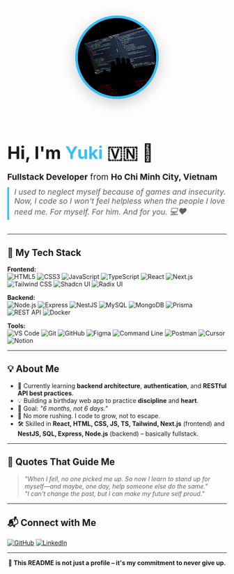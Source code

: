 <!-- Profile Header -->
<div align="center" style="margin-bottom: 32px;">
  <div style="display: flex; align-items: center; justify-content: center; gap: 32px; flex-wrap: wrap;">
    <div>
      <img 
        src="./yuki.jpg" 
        alt="Vy" 
        width="180" 
        height="180" 
        style="
          border-radius: 50%;
          box-shadow: 0 8px 32px rgba(0,0,0,0.20);
          border: 6px solid #38bdf8;
          object-fit: cover;
          aspect-ratio: 1/1;
          background: #222;
          margin-bottom: 8px;
        " 
      />
    </div>
    <div style="min-width: 320px; text-align: left;">
      <h1 style="font-size: 2.5rem; margin-bottom: 12px;">Hi, I'm <span style="color:#38bdf8;">Yuki</span> 🇻🇳 👋</h1>
      <p style="font-size: 1.2rem; margin-bottom: 12px;">
        <b>Fullstack Developer</b> from <b>Ho Chi Minh City, Vietnam</b>
      </p>
      <blockquote style="font-size: 1.1rem; margin: 0; border-left: 4px solid #38bdf8; padding-left: 12px;">
        <i>
          I used to neglect myself because of games and insecurity. Now, I code so I won't feel helpless when the people I love need me. For myself. For him. And for you. <span style="font-size:1.1em;">💻❤️</span>
        </i>
      </blockquote>
    </div>
  </div>
</div>

---

## 🚀 My Tech Stack

**Frontend:**  
<img alt="HTML5" src="https://img.shields.io/badge/HTML5-e34c26?style=for-the-badge&logo=html5&logoColor=white" />
<img alt="CSS3" src="https://img.shields.io/badge/CSS3-1572B6?style=for-the-badge&logo=css3&logoColor=white" />
<img alt="JavaScript" src="https://img.shields.io/badge/JavaScript-f7df1e?style=for-the-badge&logo=javascript&logoColor=black" />
<img alt="TypeScript" src="https://img.shields.io/badge/TypeScript-007acc?style=for-the-badge&logo=typescript&logoColor=white" />
<img alt="React" src="https://img.shields.io/badge/React-20232a?style=for-the-badge&logo=react&logoColor=61dafb" />
<img alt="Next.js" src="https://img.shields.io/badge/Next.js-000000?style=for-the-badge&logo=nextdotjs&logoColor=white" />
<img alt="Tailwind CSS" src="https://img.shields.io/badge/Tailwind-38bdf8?style=for-the-badge&logo=tailwindcss&logoColor=white" />
<img alt="Shadcn UI" src="https://img.shields.io/badge/shadcn/ui-111827?style=for-the-badge&logo=react&logoColor=white" />
<img alt="Radix UI" src="https://img.shields.io/badge/Radix%20UI-111827?style=for-the-badge&logo=radixui&logoColor=white" />

**Backend:**  
<img alt="Node.js" src="https://img.shields.io/badge/Node.js-339933?style=for-the-badge&logo=node-dot-js&logoColor=white" />
<img alt="Express" src="https://img.shields.io/badge/Express-000000?style=for-the-badge&logo=express&logoColor=white" />
<img alt="NestJS" src="https://img.shields.io/badge/NestJS-ea2845?style=for-the-badge&logo=nestjs&logoColor=white" />
<img alt="MySQL" src="https://img.shields.io/badge/MySQL-4479A1?style=for-the-badge&logo=mysql&logoColor=white" />
<img alt="MongoDB" src="https://img.shields.io/badge/MongoDB-4ea94b?style=for-the-badge&logo=mongodb&logoColor=white" />
<img alt="Prisma" src="https://img.shields.io/badge/Prisma-2D3748?style=for-the-badge&logo=prisma&logoColor=white" />
<img alt="REST API" src="https://img.shields.io/badge/REST%20API-6DB33F?style=for-the-badge&logo=api&logoColor=white" />
<img alt="Docker" src="https://img.shields.io/badge/Docker-0db7ed?style=for-the-badge&logo=docker&logoColor=white" />

**Tools:**  
<img alt="VS Code" src="https://img.shields.io/badge/VS%20Code-007ACC?style=for-the-badge&logo=visual-studio-code&logoColor=white" />
<img alt="Git" src="https://img.shields.io/badge/Git-F05032?style=for-the-badge&logo=git&logoColor=white" />
<img alt="GitHub" src="https://img.shields.io/badge/GitHub-181717?style=for-the-badge&logo=github&logoColor=white" />
<img alt="Figma" src="https://img.shields.io/badge/Figma-F24E1E?style=for-the-badge&logo=figma&logoColor=white" />
<img alt="Command Line" src="https://img.shields.io/badge/Terminal-000000?style=for-the-badge&logo=windows-terminal&logoColor=white" />
<img alt="Postman" src="https://img.shields.io/badge/Postman-FF6C37?style=for-the-badge&logo=postman&logoColor=white" />
<img alt="Cursor" src="https://img.shields.io/badge/Cursor-1A1A1A?style=for-the-badge&logo=cursor&logoColor=white" />
<img alt="Notion" src="https://img.shields.io/badge/Notion-000000?style=for-the-badge&logo=notion&logoColor=white" />

---

## 💡 About Me

- 🌱 Currently learning **backend architecture**, **authentication**, and **RESTful API best practices**.
- 💡 Building a birthday web app to practice **discipline** and **heart**.
- 🧠 Goal: _"6 months, not 6 days."_
- 🧘 No more rushing. I code to grow, not to escape.
- 🛠️ Skilled in **React, HTML, CSS, JS, TS, Tailwind, Next.js** (frontend) and **NestJS, SQL, Express, Node.js** (backend) – basically fullstack.

---

## 📝 Quotes That Guide Me

> _"When I fell, no one picked me up. So now I learn to stand up for myself—and maybe, one day, help someone else do the same."_  
> _"I can't change the past, but I can make my future self proud."_

---

## 📬 Connect with Me

[![GitHub](https://img.shields.io/badge/GitHub-%2312100E.svg?&style=for-the-badge&logo=github&logoColor=white)](https://github.com/yourusername)
[![LinkedIn](https://img.shields.io/badge/linkedin-%230077B5.svg?&style=for-the-badge&logo=linkedin&logoColor=white)](https://www.linkedin.com/in/yourprofile)

---

<div align="center">
  <b>🖤 This README is not just a profile – it's my commitment to never give up.</b>
</div>
